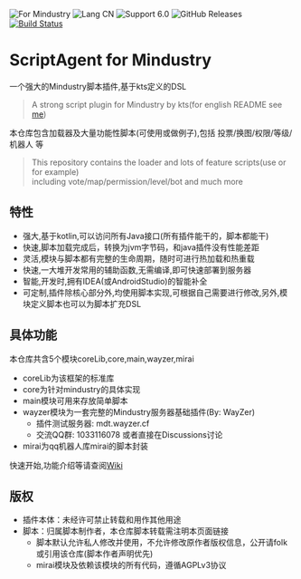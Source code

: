 ![For Mindustry](https://img.shields.io/badge/For-Mindustry-orange)
![Lang CN](https://img.shields.io/badge/Lang-ZH--CN-blue)
![Support 6.0](https://img.shields.io/badge/Support_Version-6.0_lateset-success)
![GitHub Releases](https://img.shields.io/github/downloads/way-zer/ScriptAgent4MindustryExt/latest/total)
[![Build Status](https://travis-ci.com/way-zer/ScriptAgent4MindustryExt.svg?branch=1.1)](https://travis-ci.com/way-zer/ScriptAgent4MindustryExt)

# ScriptAgent for Mindustry
一个强大的Mindustry脚本插件,基于kts定义的DSL  
> A strong script plugin for Mindustry by kts(for english README see [me](./README_en.md))  

本仓库包含加载器及大量功能性脚本(可使用或做例子),包括 投票/换图/权限/等级/机器人 等
> This repository contains the loader and lots of feature scripts(use or for example)  
> including vote/map/permission/level/bot and much more

## 特性

- 强大,基于kotlin,可以访问所有Java接口(所有插件能干的，脚本都能干)
- 快速,脚本加载完成后，转换为jvm字节码，和java插件没有性能差距
- 灵活,模块与脚本都有完整的生命周期，随时可进行热加载和热重载
- 快速,一大堆开发常用的辅助函数,无需编译,即可快速部署到服务器
- 智能,开发时,拥有IDEA(或AndroidStudio)的智能补全
- 可定制,插件除核心部分外,均使用脚本实现,可根据自己需要进行修改,另外,模块定义脚本也可以为脚本扩充DSL

## 具体功能

本仓库共含5个模块coreLib,core,main,wayzer,mirai

* coreLib为该框架的标准库
* core为针对mindustry的具体实现
* main模块可用来存放简单脚本
* wayzer模块为一套完整的Mindustry服务器基础插件(By: WayZer)
  * 插件测试服务器: mdt.wayzer.cf
  * 交流QQ群: 1033116078 或者直接在Discussions讨论
* mirai为qq机器人库mirai的脚本封装

快速开始,功能介绍等请查阅[Wiki](https://github.com/way-zer/ScriptAgent4MindustryExt/wiki)

## 版权

- 插件本体：未经许可禁止转载和用作其他用途
- 脚本：归属脚本制作者，本仓库脚本转载需注明本页面链接
  - 脚本默认允许私人修改并使用，不允许修改原作者版权信息，公开请folk或引用该仓库(脚本作者声明优先)
  - mirai模块及依赖该模块的所有代码，遵循AGPLv3协议
